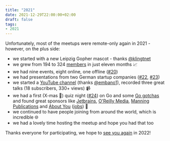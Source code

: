 ```yaml
---
title: "2021"
date: 2021-12-29T22:00:00+02:00
draft: false
tags:
- 2021
---
```


Unfortunately, most of the meetups were remote-only again in 2021 - however, on
the plus side:

* we started with a new Leipzig Gopher mascot - thanks [@klingtnet](https://www.klingt.net/)
* we grew from 194 to 324 [members](https://www.meetup.com/Leipzig-Golang/) in just eleven months 📈
* we had nine events, eight online, one offline ([#20](https://golangleipzig.space/posts/meetup-20-invitation/))
* we had presentations from two German startup companies ([#22](https://golangleipzig.space/posts/meetup-22-wrapup/), [#23](https://golangleipzig.space/posts/meetup-23-wrapup/))
* we started a [YouTube channel](https://www.youtube.com/channel/UCFDzViL6Bo0w2AG23Q0_rZQ) (thanks [@embano1](https://twitter.com/embano1/)), recorded three great talks (18 subscribers, 330+ views) 📹
* we had a first (X-mas 🎄) quiz night ([#24](https://golangleipzig.space/posts/meetup-24-wrapup/)) on Go and some [Go gotchas](https://github.com/golang-leipzig/gotchas) and found great sponsors like [Jetbrains](https://jetbrains.com/), [O'Reilly Media](https://www.oreilly.com/pub/cpc/323592), [Manning Publications](https://www.manning.com/) and [About You](https://www.aboutyou.com/) ([jobs](https://corporate.aboutyou.de/en/jobs/senior-golang-developer)) 🎁
* we continued to have people joining from around the world, which is incredible 🌐
* we had a lovely time hosting the meetup and hope you had that too

Thanks everyone for participating, we hope to [see you again](https://www.meetup.com/Leipzig-Golang/) in 2022!
